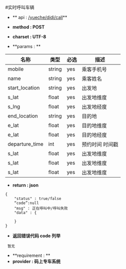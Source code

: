 #实时呼叫车辆

* ** api : [/yueche/didi/call](/yueche/didi/call)** 

* **method : POST**

* **charset : UTF-8**

* **params : **

| 名称|类型| 必选 | 描述|
| -- | -- | -- | -- |
| mobile  | string | yes | 乘客手机号|
| name  | string | yes | 乘客姓名|
|start_location|string|yes|出发地|
|s_lat|float|yes|出发地维度|
|s_lng|float|yes|出发地经度|
|end_location|string|yes|目的地|
|e_lat|float|yes|目的地维度|
|e_lat|float|yes|目的地经度|
|departure_time|int|yes|预约时间 时间戳|
|s_lat|float|yes|出发地维度|
|s_lat|float|yes|出发地维度|
|s_lat|float|yes|出发地维度|



* **return : json**

```
{
    "status" : true/false
    “code”:null
    "msg" : 正在呼叫中/呼叫失败
    "data" : {

    }
}
```
* **返回错误代码 code 列举**

```
 暂无

```


* **requirement : **
* **provider : 码上专车系统**
